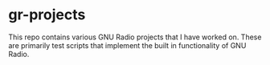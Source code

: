 gr-projects
===========

This repo contains various GNU Radio projects that I have worked on. These are primarily test scripts that implement the built in functionality of GNU Radio.
